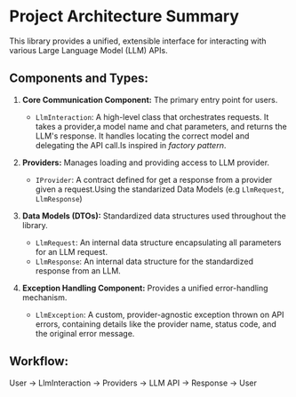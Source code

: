 

  # Project Architecture Summary
 
  This library provides a unified, extensible interface for interacting with various Large Language Model (LLM) APIs.
 
  ## Components and Types:
 
  1.  **Core Communication Component:** The primary entry point for users.
      *   `LlmInteraction`: A high-level class that orchestrates requests. It takes a provider,a model name and chat parameters,
        and returns the LLM's response. It handles locating the correct model and delegating the
        API call.Is inspired in *factory pattern*.
 
  2.  **Providers:** Manages loading and providing access to LLM provider.
      *   `IProvider`: A contract defined  for get a response from a provider given a request.Using the standarized Data Models (e.g `LlmRequest`, `LlmResponse`)
 
  4.  **Data Models (DTOs):** Standardized data structures used throughout the library.
      *   `LlmRequest`: An internal data structure encapsulating all parameters for an LLM request.
      *   `LlmResponse`: An internal data structure for the standardized response from an LLM.
 
  5.  **Exception Handling Component:** Provides a unified error-handling mechanism.
      *   `LlmException`: A custom, provider-agnostic exception thrown on API errors, containing details like the provider name,
        status code, and the original error message.
 
  ## Workflow:
  User -> LlmInteraction -> Providers ->  LLM API -> Response -> User
 
 

